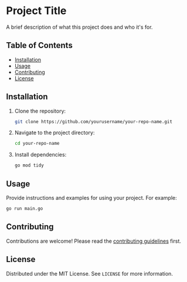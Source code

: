 # Project Title

A brief description of what this project does and who it's for.

## Table of Contents

- [Installation](#installation)
- [Usage](#usage)
- [Contributing](#contributing)
- [License](#license)

## Installation

1. Clone the repository:
   ```sh
   git clone https://github.com/yourusername/your-repo-name.git
   ```
2. Navigate to the project directory:
   ```sh
   cd your-repo-name
   ```
3. Install dependencies:
   ```sh
   go mod tidy
   ```

## Usage

Provide instructions and examples for using your project. For example:

```sh
go run main.go
```

## Contributing

Contributions are welcome! Please read the [contributing guidelines](CONTRIBUTING.md) first.

## License

Distributed under the MIT License. See `LICENSE` for more information.
